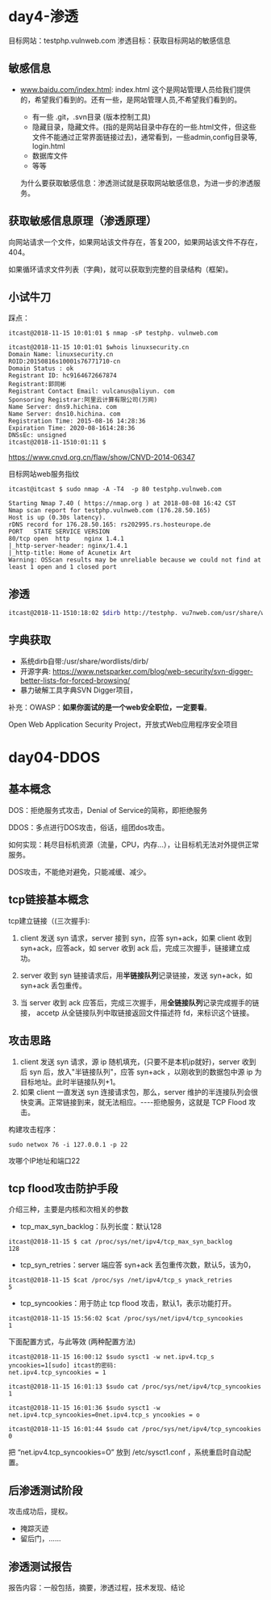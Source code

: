 # day4-渗透

目标网站：testphp.vulnweb.com
渗透目标：获取目标网站的敏感信息



## 敏感信息

- www.baidu.com/index.html: index.html 这个是网站管理人员给我们提供的，希望我们看到的。还有一些，是网站管理人员,不希望我们看到的。

  - 有一些 .git，.svn目录 (版本控制工具)
  - 隐藏目录，隐藏文件。(指的是网站目录中存在的一些.html文件，但这些文件不能通过正常界面链接过去)，通常看到，一些admin,config目录等, login.html
  - 数据库文件
  - 等等



  为什么要获取敏感信息：渗透测试就是获取网站敏感信息，为进一步的渗透服务。


## 获取敏感信息原理（渗透原理）

向网站请求一个文件，如果网站该文件存在，答复200，如果网站该文件不存在，404。

如果循环请求文件列表（字典)，就可以获取到完整的目录结构（框架)。



## 小试牛刀

踩点：

```shell
itcast@2018-11-15 10:01:01 $ nmap -sP testphp. vulnweb.com
```



```shell
itcast@2018-11-15 10:01:01 $whois linuxsecurity.cn
Domain Name: linuxsecurity.cn
ROID:20150816s10001s76771710-cn
Domain Status : ok
Registrant ID: hc9164672667874
Registrant:郭同彬
Registrant Contact Email: vulcanus@aliyun. com
Sponsoring Registrar:阿里云计算有限公司(万网)
Name Server: dns9.hichina. com
Name Server: dns10.hichina. com
Registration Time: 2015-08-16 14:28:36
Expiration Time: 2020-08-1614:28:36
DNSsEc: unsigned
itcast@2018-i1-1510:01:11 $
```

https://www.cnvd.org.cn/flaw/show/CNVD-2014-06347

目标网站web服务指纹

```shell
itcast@itcast $ sudo nmap -A -T4  -p 80 testphp.vulnweb.com

Starting Nmap 7.40 ( https://nmap.org ) at 2018-08-08 16:42 CST
Nmap scan report for testphp.vulnweb.com (176.28.50.165)
Host is up (0.30s latency).
rDNS record for 176.28.50.165: rs202995.rs.hosteurope.de
PORT   STATE SERVICE VERSION
80/tcp open  http    nginx 1.4.1
|_http-server-header: nginx/1.4.1
|_http-title: Home of Acunetix Art
Warning: OSScan results may be unreliable because we could not find at least 1 open and 1 closed port
```

## 渗透

```bash
itcast@2018-11-1510:18:02 $dirb http://testphp. vu7nweb.com/usr/share/word1ists/dirb/common .txt
```



## 字典获取
- 系统dirb自带:/usr/share/wordlists/dirb/
- 开源字典: https://www.netsparker.com/blog/web-security/svn-digger-better-lists-for-forced-browsing/
- 暴力破解工具字典SVN Digger项目，



补充：OWASP：**如果你面试的是一个web安全职位，一定要看**。

Open Web Application Security Project，开放式Web应用程序安全项目



# day04-DDOS

## 基本概念

DOS：拒绝服务式攻击，Denial of Service的简称，即拒绝服务

DDOS：多点进行DOS攻击，俗话，组团dos攻击。

如何实现：耗尽目标机资源（流量，CPU，内存...），让目标机无法对外提供正常服务。

DOS攻击，不能绝对避免，只能减缓、减少。



## tcp链接基本概念

tcp建立链接（(三次握手)∶

1. client 发送 syn 请求，server 接到 syn，应答 syn+ack，如果 client 收到 syn+ack，应答ack，如 server 收到 ack 后，完成三次握手，链接建立成功。

2. server 收到 syn 链接请求后，用**半链接队列**记录链接，发送 syn+ack，如 syn+ack 丢包重传。

3. 当 server 收到 ack 应答后，完成三次握手，用**全链接队列**记录完成握手的链接， accetp 从全链接队列中取链接返回文件描述符 fd，来标识这个链接。



## 攻击思路

1. client 发送 syn 请求，源 ip 随机填充，(只要不是本机ip就好)，server 收到后 syn 后，放入"半链接队列"，应答 syn+ack ，以刚收到的数据包中源 ip 为目标地址。此时半链接队列+1。
2. 如果 client 一直发送 syn 连接请求包，那么，server 维护的半连接队列会很快变满。正常链接到来，就无法相应。----拒绝服务，这就是 TCP Flood 攻击。



构建攻击程序：

```
sudo netwox 76 -i 127.0.0.1 -p 22
```

攻哪个IP地址和端口22



## tcp flood攻击防护手段

介绍三种，主要是内核和次相关的参数

- tcp_max_syn_backlog：队列长度：默认128

```shell
itcast@2018-11-15 $ cat /proc/sys/net/ipv4/tcp_max_syn_backlog
128
```

- tcp_syn_retries：server 端应答 syn+ack 丢包重传次数，默认5，该为0，

```shell
itcast@2018-11-15 $cat /proc/sys /net/ipv4/tcp_s ynack_retries
5
```

- tcp_syncookies：用于防止 tcp flood 攻击，默认1，表示功能打开。

```shell
itcast@2018-11-15 15:56:02 $cat /proc/sys/net/ipv4/tcp_syncookies
1
```

下面配置方式，与此等效 (两种配置方法)

```shell
itcast@2018-11-15 16:00:12 $sudo sysct1 -w net.ipv4.tcp_s yncookies=1[sudo] itcast的密码:
net.ipv4.tcp_syncookies = 1

itcast@2018-11-15 16:01:13 $sudo cat /proc/sys/net/ipv4/tcp_syncookies
1

itcast@2018-11-15 16:01:36 $sudo sysct1 -w net.ipv4.tcp_syncookies=0net.ipv4.tcp_s yncookies = o

itcast@2018-11-15 16:01:44 $sudo cat /proc/sys/net/ipv4/tcp_syncookies
0
```

把 “net.ipv4.tcp_syncookies=O” 放到 /etc/sysct1.conf ，系统重启时自动配置。



## 后渗透测试阶段

攻击成功后，提权。

- 掩踪灭迹
- 留后门，......



## 渗透测试报告
报告内容：一般包括，摘要，渗透过程，技术发现、结论